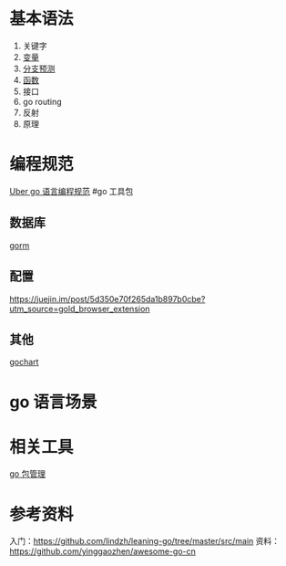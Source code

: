 
# 基本语法
1. 关键字
2. [变量](variables.md)
3. [分支预测](branch_statement.md)
4. [函数](methods.md)
5. 接口
6. go routing
7. 反射
7. 原理
# 编程规范
[Uber go 语言编程规范](http://dockone.io/article/9331)
#go 工具包
## 数据库
[gorm](http://gorm.book.jasperxu.com/)
## 配置

https://juejin.im/post/5d350e70f265da1b897b0cbe?utm_source=gold_browser_extension


## 其他
[gochart](https://github.com/zieckey/gochart)
# go 语言场景
# 相关工具
[go 包管理](utils/go_package_management.md)
# 参考资料
入门：https://github.com/lindzh/leaning-go/tree/master/src/main
资料：https://github.com/yinggaozhen/awesome-go-cn
